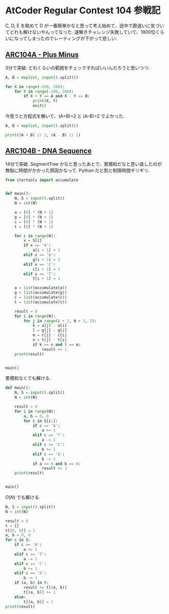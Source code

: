# AtCoder Regular Contest 104 参戦記

C, D, E を眺めて D が一番簡単かなと思って考え始めて、途中で勘違いに気づいてどれも解けないやんってなった. 速解きチャレンジ失敗していて、1900位くらいになってしまったのでレーティングが下がって悲しい.

## [ARC104A - Plus Minus](https://atcoder.jp/contests/arc104/tasks/arc104_a)

3分で突破. どれくらいの範囲をチェックすればいいんだろうと思いつつ.

```python
A, B = map(int, input().split())

for X in range(-200, 200):
    for Y in range(-200, 200):
        if X + Y == A and X - Y == B:
            print(X, Y)
            exit()
```

今思うと方程式を解いて、(A+B)÷2 と (A-B)÷2 でよかった.

```python
A, B = map(int, input().split())

print((A + B) // 2, (A - B) // 2)
```

## [ARC104B - DNA Sequence](https://atcoder.jp/contests/arc104/tasks/arc104_b)

14分で突破. SegmentTree かなと思ったあとで、累積和だなと思い直したのが無駄に時間がかかった原因かなって. Python だと割と制限時間ギリギリ.

```python
from itertools import accumulate


def main():
    N, S = input().split()
    N = int(N)

    a = [0] * (N + 1)
    g = [0] * (N + 1)
    c = [0] * (N + 1)
    t = [0] * (N + 1)

    for i in range(N):
        x = S[i]
        if x == 'A':
            a[i + 1] = 1
        elif x == 'G':
            g[i + 1] = 1
        elif x == 'C':
            c[i + 1] = 1
        elif x == 'T':
            t[i + 1] = 1

    a = list(accumulate(a))
    g = list(accumulate(g))
    c = list(accumulate(c))
    t = list(accumulate(t))

    result = 0
    for i in range(N):
        for j in range(i + 2, N + 1, 2):
            k = a[j] - a[i]
            l = g[j] - g[i]
            m = c[j] - c[i]
            n = t[j] - t[i]
            if k == n and l == m:
                result += 1
    print(result)


main()
```

累積和なくても解ける.

```python
def main():
    N, S = input().split()
    N = int(N)

    result = 0
    for i in range(N):
        a, b = 0, 0
        for c in S[i:]:
            if c == 'A':
                a += 1
            elif c == 'T':
                a -= 1
            elif c == 'C':
                b += 1
            elif c == 'G':
                b -= 1
            if a == 0 and b == 0:
                result += 1
    print(result)


main()
```

*O*(*N*) でも解ける.

```python
N, S = input().split()
N = int(N)

result = 0
t = {}
t[(0, 0)] = 1
a, b = 0, 0
for c in S:
    if c == 'A':
        a += 1
    elif c == 'T':
        a -= 1
    elif c == 'C':
        b += 1
    elif c == 'G':
        b -= 1
    if (a, b) in t:
        result += t[(a, b)]
        t[(a, b)] += 1
    else:
        t[(a, b)] = 1
print(result)
```

